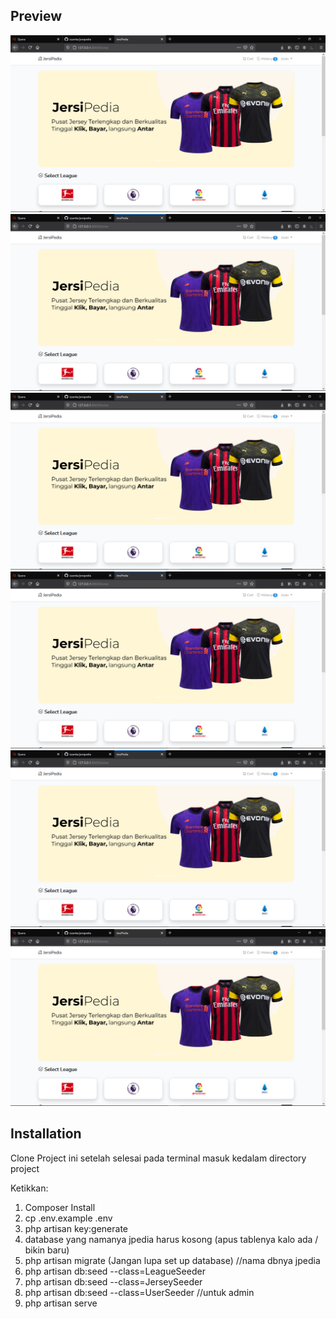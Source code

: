 ## Preview
<p align="center">
    <img src="public/images/ss/ss1.png" alt="ss1">
    <img src="public/images/ss/ss1.png" alt="ss2">
    <img src="public/images/ss/ss1.png" alt="ss3">
    <img src="public/images/ss/ss1.png" alt="ss4">
    <img src="public/images/ss/ss1.png" alt="ss5">
    <img src="public/images/ss/ss1.png" alt="ss6">
</p>

## Installation
Clone Project ini setelah selesai pada terminal masuk kedalam directory project

Ketikkan:

1. Composer Install
2. cp .env.example .env
3. php artisan key:generate
4. database yang namanya jpedia harus kosong (apus tablenya kalo ada / bikin baru)
5. php artisan migrate (Jangan lupa set up database) //nama dbnya jpedia
6. php artisan db:seed --class=LeagueSeeder
7. php artisan db:seed --class=JerseySeeder
8. php artisan db:seed --class=UserSeeder //untuk admin
9. php artisan serve

